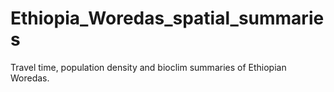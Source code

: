 # Ethiopia_Woredas_spatial_summaries
Travel time, population density and bioclim summaries of Ethiopian Woredas.
